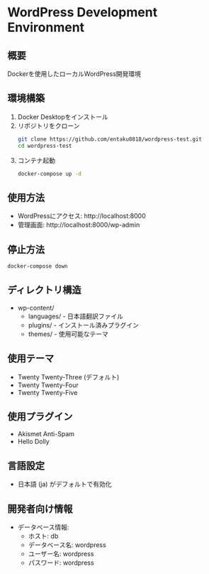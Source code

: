 # WordPress Development Environment

## 概要
Dockerを使用したローカルWordPress開発環境

## 環境構築
1. Docker Desktopをインストール
2. リポジトリをクローン
   ```bash
   git clone https://github.com/entaku0818/wordpress-test.git
   cd wordpress-test
   ```
3. コンテナ起動
   ```bash
   docker-compose up -d
   ```

## 使用方法
- WordPressにアクセス: http://localhost:8000
- 管理画面: http://localhost:8000/wp-admin

## 停止方法
```bash
docker-compose down
```

## ディレクトリ構造
- wp-content/
  - languages/ - 日本語翻訳ファイル
  - plugins/ - インストール済みプラグイン
  - themes/ - 使用可能なテーマ

## 使用テーマ
- Twenty Twenty-Three (デフォルト)
- Twenty Twenty-Four
- Twenty Twenty-Five

## 使用プラグイン
- Akismet Anti-Spam
- Hello Dolly

## 言語設定
- 日本語 (ja) がデフォルトで有効化

## 開発者向け情報
- データベース情報:
  - ホスト: db
  - データベース名: wordpress
  - ユーザー名: wordpress
  - パスワード: wordpress
